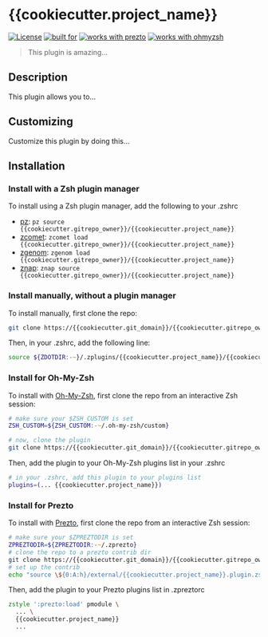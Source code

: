 # {{cookiecutter.project_name}}

[![License](https://img.shields.io/badge/license-MIT-007EC7)](/LICENSE)
[![built for](https://img.shields.io/badge/built%20for-%20%F0%9F%A6%93%20zshzoo-black)][zshzoo]
[![works with prezto](https://img.shields.io/badge/works%20with-%E2%9D%AF%E2%9D%AF%E2%9D%AF%20prezto-red)](#install-for-prezto)
[![works with ohmyzsh](https://img.shields.io/badge/works%20with-%20%E2%9E%9C%20oh--my--zsh-C2D33F)](#install-for-oh-my-zsh)

> This plugin is amazing...

## Description

This plugin allows you to...

## Customizing

Customize this plugin by doing this...

## Installation

### Install with a Zsh plugin manager

To install using a Zsh plugin manager, add the following to your .zshrc

- [pz]: `pz source {{cookiecutter.gitrepo_owner}}/{{cookiecutter.project_name}}`
- [zcomet]: `zcomet load {{cookiecutter.gitrepo_owner}}/{{cookiecutter.project_name}}`
- [zgenom]: `zgenom load {{cookiecutter.gitrepo_owner}}/{{cookiecutter.project_name}}`
- [znap]: `znap source {{cookiecutter.gitrepo_owner}}/{{cookiecutter.project_name}}`

### Install manually, without a plugin manager

To install manually, first clone the repo:

```zsh
git clone https://{{cookiecutter.git_domain}}/{{cookiecutter.gitrepo_owner}}/{{cookiecutter.project_name}} ${ZDOTDIR:-~}/.zplugins/{{cookiecutter.project_name}}
```

Then, in your .zshrc, add the following line:

```zsh
source ${ZDOTDIR:-~}/.zplugins/{{cookiecutter.project_name}}/{{cookiecutter.project_name}}.zsh
```

### Install for Oh-My-Zsh

To install with [Oh-My-Zsh][ohmyzsh], first clone the repo from an interactive Zsh session:

```zsh
# make sure your $ZSH_CUSTOM is set
ZSH_CUSTOM=${ZSH_CUSTOM:-~/.oh-my-zsh/custom}

# now, clone the plugin
git clone https://{{cookiecutter.git_domain}}/{{cookiecutter.gitrepo_owner}}/{{cookiecutter.project_name}} $ZSH_CUSTOM/plugins/{{cookiecutter.project_name}}
```

Then, add the plugin to your Oh-My-Zsh plugins list in your .zshrc

```zsh
# in your .zshrc, add this plugin to your plugins list
plugins=(... {{cookiecutter.project_name}})
```

### Install for Prezto

To install with [Prezto][prezto], first clone the repo from an interactive Zsh session:

```zsh
# make sure your $ZPREZTODIR is set
ZPREZTODIR=${ZPREZTODIR:-~/.zprezto}
# clone the repo to a prezto contrib dir
git clone https://{{cookiecutter.git_domain}}/{{cookiecutter.gitrepo_owner}}/{{cookiecutter.project_name}} $ZPREZTODIR/contrib/{{cookiecutter.project_name}}/external
# set up the contrib
echo "source \${0:A:h}/external/{{cookiecutter.project_name}}.plugin.zsh" > $ZPREZTODIR/contrib/{{cookiecutter.project_name}}/init.zsh
```

Then, add the plugin to your Prezto plugins list in .zpreztorc

```zsh
zstyle ':prezto:load' pmodule \
  ... \
  {{cookiecutter.project_name}}
  ...
```

[ohmyzsh]: https://github.com/ohmyzsh/ohmyzsh
[prezto]: https://github.com/sorin-ionescu/prezto
[zshzoo]: https://github.com/zshzoo/zshzoo
[pz]: https://github.com/mattmc3/pz
[zcomet]: https://github.com/agkozak/zcomet
[zgenom]: https://github.com/jandamm/zgenom
[znap]: https://github.com/marlonrichert/zsh-snap
